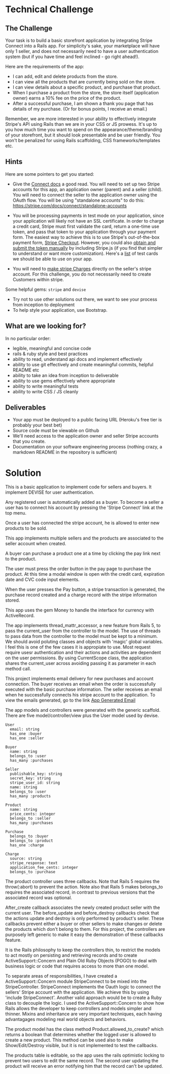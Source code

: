 

# Technical Challenge

## The Challenge

Your task is to build a basic storefront application by integrating Stripe Connect into a Rails app. For simplicity's sake, your marketplace will have only 1 seller, and does not necessarily need to have a user authentication system (but if you have time and feel inclined - go right ahead!).

Here are the requirements of the app:

- I can add, edit and delete products from the store.
- I can view all the products that are currently being sold on the store.
- I can view details about a specific product, and purchase that product.
- When I purchase a product from the store, the store itself (application owner) earns a 10% fee on the price of the product.
- After a successful purchase, I am shown a thank you page that has details of my purchase.  (Or for bonus points, I receive an email.)

Remember, we are more interested in your ability to effectively integrate Stripe's API using Rails than we are in your CSS or JS prowess. It's up to you how much time you want to spend on the appearance/theme/branding of your storefront, but it should look presentable and be user friendly. You won't be penalized for using Rails scaffolding, CSS frameworks/templates etc.

## Hints

Here are some pointers to get you started:

- Give the [Connect docs](https://stripe.com/docs/connect) a good read. You will need to set up two Stripe accounts for this app, an application owner (parent) and a seller (child). You will need to connect the seller to the application owner using the OAuth flow. You will be using "standalone accounts" to do this: https://stripe.com/docs/connect/standalone-accounts

- You will be processing payments in test mode on your application, since your application will likely not have an SSL certificate. In order to charge a credit card, Stripe must first validate the card, return a one-time use token, and pass that token to your application through your payment form. The easiest way to achieve this is to use Stripe's out-of-the-box payment form, [Stripe Checkout](https://stripe.com/docs/tutorials/checkout]). However, you could also [obtain and submit the token manually](https://stripe.com/docs/tutorials/forms) by including Stripe.js (if you find that simpler to understand or want more customization). Here's a [list](https://stripe.com/docs/testing#cards) of test cards we should be able to use on your app.

- You will need to [make stripe Charges](https://stripe.com/docs/connect/payments-fees) directly on the seller's stripe account. For this challenge, you do not necessarily need to create Customers within stripe.

Some helpful gems: `stripe` and `devise`

- Try not to use other solutions out there, we want to see your process from inception to deployment
- To help style your application, use Bootstrap.

## What are we looking for?

In no particular order:

- legible, meaningful and concise code
- rails & ruby style and best practices
- ability to read, understand api docs and implement effectively
- ability to use git effectively and create meaningful commits, helpful README etc
- ability to take an idea from inception to deliverable
- ability to use gems effectively where appropriate
- ability to write meaningful tests
- ability to write CSS / JS cleanly

## Deliverables

- Your app must be deployed to a public facing URL (Heroku's free tier is probably your best bet)
- Source code must be viewable on Github
- We'll need access to the application owner and seller Stripe accounts that you create.
- Documentation on your software engineering process (nothing crazy, a markdown README in the repository is sufficient)


# Solution

 This is a basic application to implement code for sellers and buyers.
It implement DEVISE for user authentication. 

Any registered user is automatically added as a buyer. To become a seller
a user has to connect his account by pressing the 'Stripe Connect' link at the top menu.

Once a user has connected the stripe account, he is allowed to enter new products to be sold.

This app implements multiple sellers and the products are associated to the seller account when created.

A buyer can purchase a product one at a time by clicking the pay link next to the product.

The user must press the order button in the pay page to purchase the product. At this time a modal window is open with the credit card, expiration date and CVC code input elements.

When the user presses the Pay button, a stripe transaction is generated, the purchase record created and a charge record with the stripe information stored.

This app uses the gem Money to handle the interface for currency with ActiveRecord.

The app implements thread_mattr_accessor, a new feature from Rails 5, to pass 
the current_user from the controller to the model. The use of threads to pass data
from the controller to the model must be kept to a minimum.
We should avoid poluting classes and objects with 'magic' global variables.
I feel this is one of the few cases it is appropiate to use.
Most request require usesr authentication and 
their actions and activities are dependent on the user permissions.
By using CurrentScope class, the application shares the current_user across avoiding
passing it as parameter in each method call.

This project implements email delivery for new purchases and account connection.
The buyer receives an email when the order is successfully executed with the 
basic purchase information. 
The seller receives an email when he successfully connects his stripe account
to the application.
To view the emails generated, 
go to the link [App Generated Email](http://173.66.176.122:1080/ "Mail")

The app models and controllers were generated with the generic scaffold. 
There are five model/controller/view plus the User model used by devise.

```
User
  email: string
  has_one :buyer
  has_one :seller

Buyer
  name: string
  belongs_to :user
  has_many :purchases

Seller
  publishable_key: string
  secret_key: string
  stripe_user_id: string
  name: string
  belongs_to :user
  has_many :products

Product
  name: string
  price_cents: integer
  belongs_to :seller
  has_many :purchases

Purchase
  belongs_to :buyer
  belongs_to :product
  has_one :charge

Charge
  source: string
  stripe_response: text
  application_fee_cents: integer
  belongs_to :purchase
```

The product controller uses three callbacks. Note that Rails 5 requires the throw(:abort) to
prevent the action. Note also that Rails 5 makes belongs_to requires the associated record, in
contrast to previous versions that the associated record was optional.

After_create callback associates the newly created product seller with the current user.
The before_update and before_destroy callbacks check that the actions update and destroy 
is only performed by product's seller. 
These callbacks prevent either a buyer or other sellers to make changes or delete the products
which don't belong to them.
For this project, the controllers are purposely left generic to make it easy
the demonstration of these callbacks feature. 

It is the Rails philosophy to keep the controllers thin, to restrict the models to act mostly
on persisting and retrieving records and to create ActiveSupport::Concern and Plain Old Ruby Objects (POGO) to deal
with business logic or code that requires access to more than one model.

To separate areas of responsibilities, I have created a ActiveSupport::Concern module 
StripeConnect to be mixed into the 
StripeController.
StripeConnect implements the Oauth logic to connect the sellers' Stripe account 
with the application.
We achieve this by using 'include StripeConnect'. 
Another valid approach would be to create a Ruby class to decouple the logic.
I used the ActiveSupport::Concern to show how Rails allows the developer
to keep controllers and models simpler and thinner. 
Mixins and inheritance are very important techniques, each having advantagages modeling
real world objects and behaviors.


The product model has the class method Product.allowed_to_create? which returns a boolean 
that determines whether the logged user is allowed to create a new product. This method
can be used also to make Show/Edit/Destroy visible, but it is not implemented to test the
callbacks.

The products table is editable, so the app uses the rails optimistic locking to prevent two users
to edit the same record. The second user updating the product will receive an error notifying him
that the record can't be updated.
